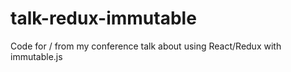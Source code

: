 # talk-redux-immutable
Code for / from my conference talk about using React/Redux with immutable.js
